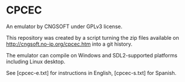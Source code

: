 # CPCEC

An emulator by CNGSOFT under GPLv3 license.

This repository was created by a script turning the zip files available on http://cngsoft.no-ip.org/cpcec.htm into a git history.

The emulator can compile on Windows and SDL2-supported platforms including Linux desktop.

See [cpcec-e.txt] for instructions in English, [cpcec-s.txt] for Spanish.
